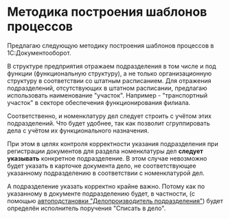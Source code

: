 # Методика построения шаблонов процессов

Предлагаю следующую методику построения шаблонов процессов в 1С:Документооборот.

В структуре предприятия отражаем подразделения в том числе и под функции
(функциональную структуру), а не только организационную структуру в соответствии
со штатным расписанием.
Для отражения подразделений, отсутствующих в штатном расписании,
предлагаю использовать наименование "участок". Например - "транспортный участок"
в секторе обеспечения функционирования филиала.

Соответственно, и номенклатуру дел следует строить с учётом этих подразделений.
Что будет удобнее, так как позволит сгруппировать дела с учётом их функционального
назначения.

При этом в целях контроля корректности указания подразделения при регистрации
документов для раздела номенклатуры дел **следует указывать** конкретное подразделение.
В этом случае невозможно будет указать в карточке документа дело, не соответствующее
указанному подразделению в соответствии с номенклатурой дел.

А подразделение указать корректно крайне важно.
Потому как по указанному в документе подразделению будет, в частности,
(с помощью [автоподстановки "Делопроизводитель подразделения"](../../Автоподстановки/Делопроизводитель%20подразделения/))
будет определён исполнитель поручения "Списать в дело".
